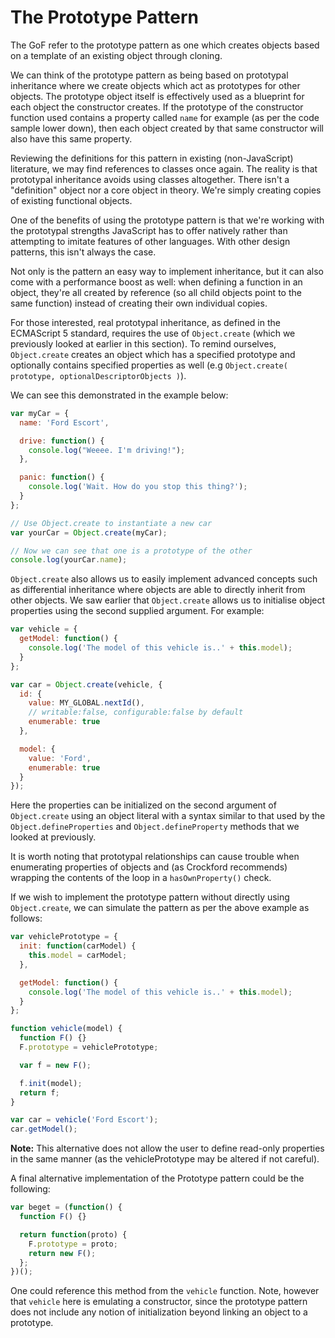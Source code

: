 # The Prototype Pattern

The GoF refer to the prototype pattern as one which creates objects based on a template of an existing object through cloning.

We can think of the prototype pattern as being based on prototypal inheritance where we create objects which act as prototypes for other objects. The prototype object itself is effectively used as a blueprint for each object the constructor creates. If the prototype of the constructor function used contains a property called `name` for example (as per the code sample lower down), then each object created by that same constructor will also have this same property.

Reviewing the definitions for this pattern in existing (non-JavaScript) literature, we may find references to classes once again. The reality is that prototypal inheritance avoids using classes altogether. There isn't a "definition" object nor a core object in theory. We're simply creating copies of existing functional objects.

One of the benefits of using the prototype pattern is that we're working with the prototypal strengths JavaScript has to offer natively rather than attempting to imitate features of other languages. With other design patterns, this isn't always the case.

Not only is the pattern an easy way to implement inheritance, but it can also come with a performance boost as well: when defining a function in an object, they're all created by reference (so all child objects point to the same function) instead of creating their own individual copies.

For those interested, real prototypal inheritance, as defined in the ECMAScript 5 standard, requires the use of `Object.create` (which we previously looked at earlier in this section). To remind ourselves, `Object.create` creates an object which has a specified prototype and optionally contains specified properties as well (e.g `Object.create( prototype, optionalDescriptorObjects )`).

We can see this demonstrated in the example below:

```js
var myCar = {
  name: 'Ford Escort',

  drive: function() {
    console.log("Weeee. I'm driving!");
  },

  panic: function() {
    console.log('Wait. How do you stop this thing?');
  }
};

// Use Object.create to instantiate a new car
var yourCar = Object.create(myCar);

// Now we can see that one is a prototype of the other
console.log(yourCar.name);
```

`Object.create` also allows us to easily implement advanced concepts such as differential inheritance where objects are able to directly inherit from other objects. We saw earlier that `Object.create` allows us to initialise object properties using the second supplied argument. For example:

```js
var vehicle = {
  getModel: function() {
    console.log('The model of this vehicle is..' + this.model);
  }
};

var car = Object.create(vehicle, {
  id: {
    value: MY_GLOBAL.nextId(),
    // writable:false, configurable:false by default
    enumerable: true
  },

  model: {
    value: 'Ford',
    enumerable: true
  }
});
```

Here the properties can be initialized on the second argument of `Object.create` using an object literal with a syntax similar to that used by the `Object.defineProperties` and `Object.defineProperty` methods that we looked at previously.

It is worth noting that prototypal relationships can cause trouble when enumerating properties of objects and (as Crockford recommends) wrapping the contents of the loop in a `hasOwnProperty()` check.

If we wish to implement the prototype pattern without directly using `Object.create`, we can simulate the pattern as per the above example as follows:

```js
var vehiclePrototype = {
  init: function(carModel) {
    this.model = carModel;
  },

  getModel: function() {
    console.log('The model of this vehicle is..' + this.model);
  }
};

function vehicle(model) {
  function F() {}
  F.prototype = vehiclePrototype;

  var f = new F();

  f.init(model);
  return f;
}

var car = vehicle('Ford Escort');
car.getModel();
```

**Note:** This alternative does not allow the user to define read-only properties in the same manner (as the vehiclePrototype may be altered if not careful).

A final alternative implementation of the Prototype pattern could be the following:

```js
var beget = (function() {
  function F() {}

  return function(proto) {
    F.prototype = proto;
    return new F();
  };
})();
```

One could reference this method from the `vehicle` function. Note, however that `vehicle` here is emulating a constructor, since the prototype pattern does not include any notion of initialization beyond linking an object to a prototype.
